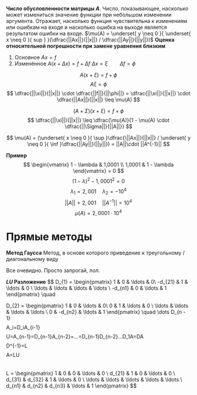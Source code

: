 **Число обусловленности матрицы $A$**.
	Число, показывающее, насколько может измениться значение функции при небольшом изменении аргумента.
	Отражает, насколько функция чувствительна к изменениям или ошибкам на входе и насколько ошибка на выходе является результатом ошибки на входе.
	$\mu(A) = \underset{ y \neq 0 }{ \underset{ x \neq 0 }{ sup } }(\dfrac{||Ax||}{||x||} / \dfrac{||Ay||}{||y||})$
**Оценка относительной погрешности при замене уравнения близким**
1. Основное $Ax = f$
2. Изменённое $A(x + \Delta x) = f + \Delta f$
$\Delta x = \xi  \quad   \quad \Delta f = \phi$

$$
A(x + \xi) = f + \phi
$$
$$
A \xi = \phi
$$
$$
\dfrac{||\xi||}{||x||} \cdot \dfrac{||f||}{||\phi||} = \dfrac{||\xi||}{||x||} \cdot \dfrac{||Ax||}{||x||} \leq \mu(A)
$$


$$
(A + \Sigma)(x + \xi) = f+ \phi
$$
$$
\dfrac{||\xi||}{||x||} \leq \dfrac{\mu(A)}{1 - \mu(A) \cdot \dfrac{||\Sigma||}{||A||}}
$$

$$
\mu(A) =  (\underset{ x \neq 0 }{ \sup }\dfrac{\||Ax||}{||x||} / \underset{ y \neq 0 }{ \inf }\dfrac{||Ay||}{||y||}) = ||A||\cdot ||A^{-1}||
$$

**Пример**
$$
\begin{vmatrix}
1 - \lambda & 1,0001 \\
1,0001 & 1 - \lambda
\end{vmatrix} = 0
$$
$$
(1 - \lambda)^2 - 1, 0001^2 = 0
$$
$$
\lambda_{1} = 2,001  \quad  \lambda_{2} = -10^4
$$
$$
||A|| = 2,001  \quad ||A^{-1}|| = 10^4 
$$
$$
\mu(A) = 2,0001 \cdot 10^4
$$

# Прямые методы 
**Метод Гаусса**
	Метод, в основе которого приведение к треугольному / диагональному виду

Все очевидно. Просто запрогай, лол.


**$LU$ Разложение**
$$
D_{1} = \begin{pmatrix}
1 & 0 & \ldots & 0\\
-d_{21} & 1 & \ldots & 0 \\
\ldots & \ldots & \ldots & \ldots \\
-d_{n1} & 0 & \ldots & 1
\end{pmatrix}  \quad 

D_{2} = \begin{pmatrix}
1 & 0 & \ldots & 0\\
0 & 1 & \ldots & 0 \\
\ldots & \ldots & \ldots & \ldots \\
0 & -d_{n2} & \ldots & 1
\end{pmatrix}  \quad 
\dots
D_{n - 1}
$$
$$A_i=D_iA_{i-1}$$
$$U=A_{n-1}=D_{n-1}A_{n-2}=...=D_{n-1}D_{n-2}...D_1A=DA$$
$$D^{-1}=L$$
$$A=LU$$
\
$$
L = \begin{pmatrix}
1 & 0 & 0 & \ldots & 0 \\
d_{21} & 1 & 0  & \ldots & 0 \\
d_{31} & d_{32} & 1 & \ldots & 0 \\
\ldots & \ldots & \ldots & \ldots & \ldots \\
d_{n1} & d_{n2} & d_{n3} & \ldots & 1
\end{pmatrix}
$$
